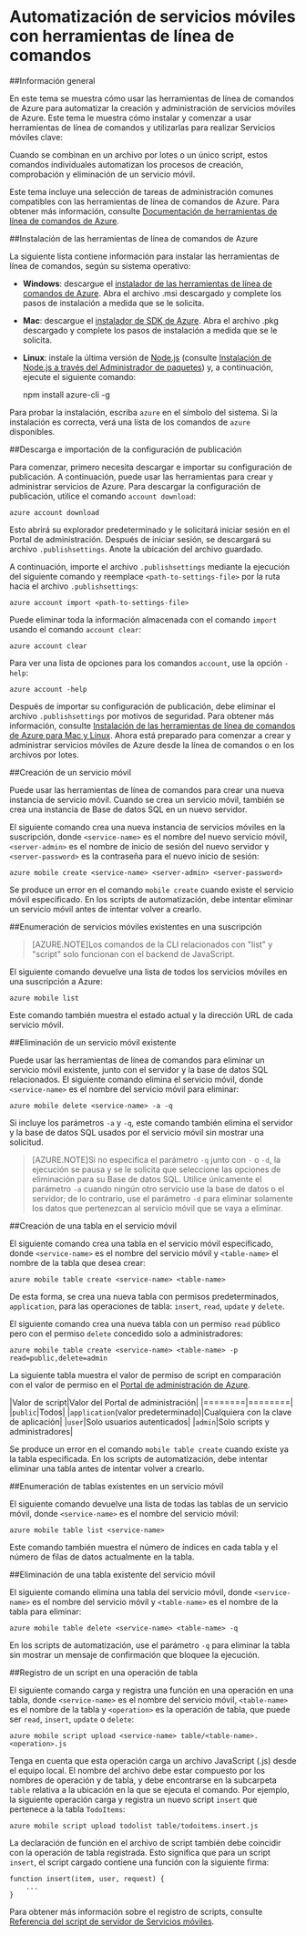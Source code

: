 <properties 
	pageTitle="Administración de un Servicio móvil de la línea de comandos | Servicios móviles de Azure" 
	description="Obtenga información acerca de cómo crear, implementar y administrar el servicio móvil de Azure mediante herramientas de línea de comandos." 
	services="mobile-services" 
	documentationCenter="Mobile" 
	authors="ggailey777" 
	manager="dwrede" 
	editor=""/>

<tags 
	ms.service="mobile-services" 
	ms.workload="mobile" 
	ms.tgt_pltfrm="NA" 
	ms.devlang="multiple" 
	ms.topic="article" 
	ms.date="07/22/2015" 
	ms.author="glenga"/>

# Automatización de servicios móviles con herramientas de línea de comandos 

##Información general

En este tema se muestra cómo usar las herramientas de línea de comandos de Azure para automatizar la creación y administración de servicios móviles de Azure. Este tema le muestra cómo instalar y comenzar a usar herramientas de línea de comandos y utilizarlas para realizar Servicios móviles clave:
 
Cuando se combinan en un archivo por lotes o un único script, estos comandos individuales automatizan los procesos de creación, comprobación y eliminación de un servicio móvil.

Este tema incluye una selección de tareas de administración comunes compatibles con las herramientas de línea de comandos de Azure. Para obtener más información, consulte [Documentación de herramientas de línea de comandos de Azure][reference-docs].

##Instalación de las herramientas de línea de comandos de Azure

La siguiente lista contiene información para instalar las herramientas de línea de comandos, según su sistema operativo:

* **Windows**: descargue el [instalador de las herramientas de línea de comandos de Azure][windows-installer]. Abra el archivo .msi descargado y complete los pasos de instalación a medida que se le solicita.

* **Mac**: descargue el [instalador de SDK de Azure][mac-installer]. Abra el archivo .pkg descargado y complete los pasos de instalación a medida que se le solicita.

* **Linux**: instale la última versión de [Node.js][nodejs-org] (consulte [Instalación de Node.js a través del Administrador de paquetes][install-node-linux]) y, a continuación, ejecute el siguiente comando:

	npm install azure-cli -g

Para probar la instalación, escriba `azure` en el símbolo del sistema. Si la instalación es correcta, verá una lista de los comandos de `azure` disponibles.

##Descarga e importación de la configuración de publicación

Para comenzar, primero necesita descargar e importar su configuración de publicación. A continuación, puede usar las herramientas para crear y administrar servicios de Azure. Para descargar la configuración de publicación, utilice el comando `account download`:

	azure account download

Esto abrirá su explorador predeterminado y le solicitará iniciar sesión en el Portal de administración. Después de iniciar sesión, se descargará su archivo `.publishsettings`. Anote la ubicación del archivo guardado.

A continuación, importe el archivo `.publishsettings` mediante la ejecución del siguiente comando y reemplace `<path-to-settings-file>` por la ruta hacia el archivo `.publishsettings`:

	azure account import <path-to-settings-file>

Puede eliminar toda la información almacenada con el comando <code>import</code> usando el comando <code>account clear</code>:

	azure account clear

Para ver una lista de opciones para los comandos `account`, use la opción `-help`:

	azure account -help

Después de importar su configuración de publicación, debe eliminar el archivo `.publishsettings` por motivos de seguridad. Para obtener más información, consulte [Instalación de las herramientas de línea de comandos de Azure para Mac y Linux]. Ahora está preparado para comenzar a crear y administrar servicios móviles de Azure desde la línea de comandos o en los archivos por lotes.

##Creación de un servicio móvil

Puede usar las herramientas de línea de comandos para crear una nueva instancia de servicio móvil. Cuando se crea un servicio móvil, también se crea una instancia de Base de datos SQL en un nuevo servidor.

El siguiente comando crea una nueva instancia de servicios móviles en la suscripción, donde `<service-name>` es el nombre del nuevo servicio móvil, `<server-admin>` es el nombre de inicio de sesión del nuevo servidor y `<server-password>` es la contraseña para el nuevo inicio de sesión:

	azure mobile create <service-name> <server-admin> <server-password>

Se produce un error en el comando `mobile create` cuando existe el servicio móvil especificado. En los scripts de automatización, debe intentar eliminar un servicio móvil antes de intentar volver a crearlo.

##Enumeración de servicios móviles existentes en una suscripción

> [AZURE.NOTE]Los comandos de la CLI relacionados con "list" y "script" solo funcionan con el backend de JavaScript.

El siguiente comando devuelve una lista de todos los servicios móviles en una suscripción a Azure:

	azure mobile list

Este comando también muestra el estado actual y la dirección URL de cada servicio móvil.

##Eliminación de un servicio móvil existente

Puede usar las herramientas de línea de comandos para eliminar un servicio móvil existente, junto con el servidor y la base de datos SQL relacionados. El siguiente comando elimina el servicio móvil, donde `<service-name>` es el nombre del servicio móvil para eliminar:

	azure mobile delete <service-name> -a -q

Si incluye los parámetros `-a` y `-q`, este comando también elimina el servidor y la base de datos SQL usados por el servicio móvil sin mostrar una solicitud.

> [AZURE.NOTE]Si no especifica el parámetro <code>-q</code> junto con <code>-</code> o <code>-d</code>, la ejecución se pausa y se le solicita que seleccione las opciones de eliminación para su Base de datos SQL. Utilice únicamente el parámetro <code>-a</code> cuando ningún otro servicio use la base de datos o el servidor; de lo contrario, use el parámetro <code>-d</code> para eliminar solamente los datos que pertenezcan al servicio móvil que se vaya a eliminar.

##Creación de una tabla en el servicio móvil

El siguiente comando crea una tabla en el servicio móvil especificado, donde `<service-name>` es el nombre del servicio móvil y `<table-name>` el nombre de la tabla que desea crear:

	azure mobile table create <service-name> <table-name>

De esta forma, se crea una nueva tabla con permisos predeterminados, `application`, para las operaciones de tabla: `insert`, `read`, `update` y `delete`.

El siguiente comando crea una nueva tabla con un permiso `read` público pero con el permiso `delete` concedido solo a administradores:

	azure mobile table create <service-name> <table-name> -p read=public,delete=admin

La siguiente tabla muestra el valor de permiso de script en comparación con el valor de permiso en el [Portal de administración de Azure].

|Valor de script|Valor del Portal de administración| |========|========| |`public`|Todos| |`application`(valor predeterminado)|Cualquiera con la clave de aplicación| |`user`|Solo usuarios autenticados| |`admin`|Solo scripts y administradores|

Se produce un error en el comando `mobile table create` cuando existe ya la tabla especificada. En los scripts de automatización, debe intentar eliminar una tabla antes de intentar volver a crearlo.

##Enumeración de tablas existentes en un servicio móvil

El siguiente comando devuelve una lista de todas las tablas de un servicio móvil, donde `<service-name>` es el nombre del servicio móvil:

	azure mobile table list <service-name>

Este comando también muestra el número de índices en cada tabla y el número de filas de datos actualmente en la tabla.

##Eliminación de una tabla existente del servicio móvil

El siguiente comando elimina una tabla del servicio móvil, donde `<service-name>` es el nombre del servicio móvil y `<table-name>` es el nombre de la tabla para eliminar:

	azure mobile table delete <service-name> <table-name> -q

En los scripts de automatización, use el parámetro `-q` para eliminar la tabla sin mostrar un mensaje de confirmación que bloquee la ejecución.

##Registro de un script en una operación de tabla

El siguiente comando carga y registra una función en una operación en una tabla, donde `<service-name>` es el nombre del servicio móvil, `<table-name>` es el nombre de la tabla y `<operation>` es la operación de tabla, que puede ser `read`, `insert`, `update` o `delete`:

	azure mobile script upload <service-name> table/<table-name>.<operation>.js

Tenga en cuenta que esta operación carga un archivo JavaScript (.js) desde el equipo local. El nombre del archivo debe estar compuesto por los nombres de operación y de tabla, y debe encontrarse en la subcarpeta `table` relativa a la ubicación en la que se ejecuta el comando. Por ejemplo, la siguiente operación carga y registra un nuevo script `insert` que pertenece a la tabla `TodoItems`:

	azure mobile script upload todolist table/todoitems.insert.js

La declaración de función en el archivo de script también debe coincidir con la operación de tabla registrada. Esto significa que para un script `insert`, el script cargado contiene una función con la siguiente firma:

	function insert(item, user, request) {
	    ...
	} 

Para obtener más información sobre el registro de scripts, consulte [Referencia del script de servidor de Servicios móviles].

<!-- Anchors. -->
[Download and install the command-line tools]: #install
[Download and import publish settings]: #import
[Create a new mobile service]: #create-service
[Get the master key]: #get-master-key
[Create a new table]: #create-table
[Register a new table script]: #register-script
[Delete an existing table]: #delete-table
[Delete an existing mobile service]: #delete-service
[Test the mobile service]: #test-service
[List mobile services]: #list-services
[List tables]: #list-tables
[Next steps]: #next-steps

<!-- Images. -->











<!-- URLs. -->
[Referencia del script de servidor de Servicios móviles]: http://go.microsoft.com/fwlink/p?LinkId=262293

[Portal de administración de Azure]: https://manage.windowsazure.com/
[nodejs-org]: http://nodejs.org/
[install-node-linux]: https://github.com/joyent/node/wiki/Installing-Node.js-via-package-manager

[mac-installer]: http://go.microsoft.com/fwlink/p?LinkId=252249
[windows-installer]: http://go.microsoft.com/fwlink/p?LinkID=275464
[reference-docs]: http://azure.microsoft.com/documentation/articles/virtual-machines-command-line-tools/#Commands_to_manage_mobile_services
[Instalación de las herramientas de línea de comandos de Azure para Mac y Linux]: http://go.microsoft.com/fwlink/p/?LinkId=275795

 

<!---HONumber=August15_HO6-->